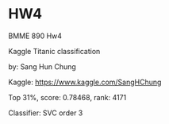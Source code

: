 # HW4

BMME 890 Hw4

Kaggle Titanic classification

by: Sang Hun Chung

Kaggle: https://www.kaggle.com/SangHChung

Top 31%, score: 0.78468, rank: 4171

Classifier: SVC order 3
